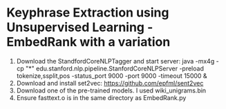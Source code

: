 # Keyphrase Extraction using Unsupervised Learning - EmbedRank with a variation
1. Download the StandfordCoreNLPTagger and start server: 
java -mx4g -cp "*" edu.stanford.nlp.pipeline.StanfordCoreNLPServer -preload tokenize,ssplit,pos -status_port 9000 -port 9000 -timeout 15000 &
2. Download and install set2vec: https://github.com/epfml/sent2vec
3. Download one of the pre-trained models. I used wiki_unigrams.bin
4. Ensure fasttext.o is in the same directory as EmbedRank.py
